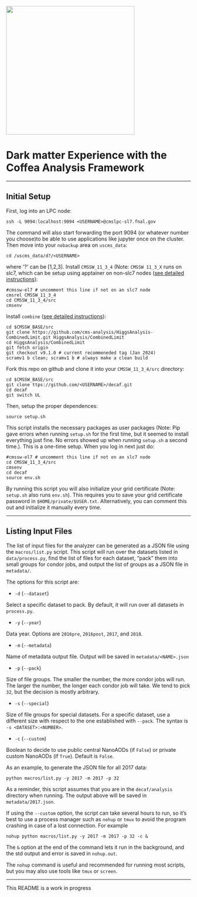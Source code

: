 <img src="https://user-images.githubusercontent.com/10731328/193421563-cf992d8b-8e5e-4530-9179-7dbd507d2e02.png" width="350"/>

# **D**ark matter **E**xperience with the **C**offea **A**nalysis **F**ramework

---

## Initial Setup

First, log into an LPC node:

```
ssh -L 9094:localhost:9094 <USERNAME>@cmslpc-sl7.fnal.gov
```

The command will also start forwarding the port 9094 (or whatever number you choose)to be able to use applications like jupyter once on the cluster. Then move into your `nobackup` area on `uscms_data`:

```
cd /uscms_data/d?/<USERNAME>
```

where '?' can be [1,2,3]. Install `CMSSW_11_3_4` (Note: `CMSSW 11_3_X` runs on slc7, which can be setup using apptainer on non-slc7 nodes ([see detailed instructions](https://cms-sw.github.io/singularity.html)):

```
#cmssw-el7 # uncomment this line if not on an slc7 node
cmsrel CMSSW_11_3_4
cd CMSSW_11_3_4/src
cmsenv
```

Install `combine` ([see detailed instructions](https://cms-analysis.github.io/HiggsAnalysis-CombinedLimit/#installation-instructions)):

```
cd $CMSSW_BASE/src
git clone https://github.com/cms-analysis/HiggsAnalysis-CombinedLimit.git HiggsAnalysis/CombinedLimit
cd HiggsAnalysis/CombinedLimit
git fetch origin
git checkout v9.1.0 # current recommeneded tag (Jan 2024)
scramv1 b clean; scramv1 b # always make a clean build
```

Fork this repo on github and clone it into your `CMSSW_11_3_4/src` directory:

```
cd $CMSSW_BASE/src
git clone ttps://github.com/<USERNAME>/decaf.git
cd decaf
git switch UL
```

Then, setup the proper dependences:

```
source setup.sh
```

This script installs the necessary packages as user packages (Note: Pip gave errors when running `setup.sh` for the first time, but it seemed to install everything just fine. No errors showed up when running `setup.sh` a second time.). This is a one-time setup. When you log in next just do:

```
#cmssw-el7 # uncomment this line if not on an slc7 node
cd CMSSW_11_3_4/src
cmsenv
cd decaf
source env.sh
```

By running this script you will also initialize your grid certificate (Note: `setup.sh` also runs `env.sh`). This requires you to save your grid certificate password in `$HOME/private/$USER.txt`. Alternatively, you can comment this out and initialize it manually every time.

---

## Listing Input Files

The list of input files for the analyzer can be generated as a JSON file using the `macros/list.py` script. This script will run over the datasets listed in `data/process.py`, find the list of files for each dataset, “pack” them into small groups for condor jobs, and output the list of groups as a JSON file in `metadata/`.

The options for this script are:

- `-d` (`--dataset`)

Select a specific dataset to pack. By default, it will run over all datasets in `process.py`.

- `-y` (`--year`)

Data year. Options are `2016pre`, `2016post`, `2017`, and `2018`.

- `-m` (`--metadata`)

Name of metadata output file. Output will be saved in `metadata/<NAME>.json`

- `-p` (`--pack`)

Size of file groups. The smaller the number, the more condor jobs will run. The larger the number, the longer each condor job will take. We tend to pick `32`, but the decision is mostly arbitrary.

- `-s` (`--special`)

Size of file groups for special datasets. For a specific dataset, use a different size with respect to the one established with `--pack`. The syntax is `-s <DATASET>:<NUMBER>`.

- `-c` (`--custom`)

Boolean to decide to use public central NanoAODs (if `False`) or private custom NanoAODs (if `True`). Default is `False`.

As an example, to generate the JSON file for all 2017 data:

```
python macros/list.py -y 2017 -m 2017 -p 32
```

As a reminder, this script assumes that you are in the `decaf/analysis` directory when running. The output above will be saved in `metadata/2017.json`.

If using the `--custom` option, the script can take several hours to run, so it’s best to use a process manager such as `nohup` or `tmux` to avoid the program crashing in case of a lost connection. For example

```
nohup python macros/list.py -y 2017 -m 2017 -p 32 -c &
```

The `&` option at the end of the command lets it run in the background, and the std output and error is saved in `nohup.out`. 

The `nohup` command is useful and recommended for running most scripts, but you may also use tools like `tmux` or `screen`.

---

This README is a work in progress
